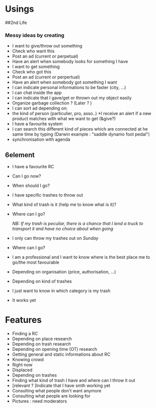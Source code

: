 # Usings
##2nd Life

### Messy ideas by creating

* I want to give/throw out something
 * Check who want this
 * Post an ad (current or perpetual)
 * Have an alert when somebody looks for something I have
* I want to get something
 * Check who got this
 * Post an ad (current or perpertual)
 * Have an alert when somebody got something I want
* I can indicate personal informations to be faster (city, ...)
* I can chat inside the app
* I can indicate that I gave/get or thrown out my object easily
* Organize garbage collection ? (Later ? )
* I can sort ad depending on:
 * the kind of person (particulier, pro, asso..)
 *I receive an alert if a new product matches with what we want to get (&give?)
* I have a favourite system
* I can search this different kind of pieces which are connected at he same time by typing (Darwin example : "saddle dynamo foot pedal") 
* synchronisation with agenda

## 6element
* I have a favourite RC
 * Can I go now?
 * When should I go?
 
* I have specific trashes to throw out
 * What kind of trash is it (help me to know what is it)?
 * Where can I go? 
  
   *NB: If my trash is peculiar, there is a chance that I lend a truck to transport it and have no choice about when going*
  
* I only can throw my trashes out on *Sunday*
 * Where can I go?
 
* I am a professional and I want to know where is the best place me to go/the most favourable
 * Depending on organisation (price, authorisation, ...) 
 * Depending on kind of trashes
 
* I just want to know in which category is my trash

* It works yet

# Features

* Finding a RC
 * Depending on place research
 * Depending on trash research
 * Depending on opening time (OT) research
* Getting general and static informations about RC
* Knowing crowd
 * Right now
 * Displaced
 * Depending on trashes
* Finding what kind of trash I have and where can I throw it out
* [relevant ? ]Indicate that I have smth working yet 
* Consulting what people don't want anymore
* Consulting what people are looking for
* Pictures : need moderators